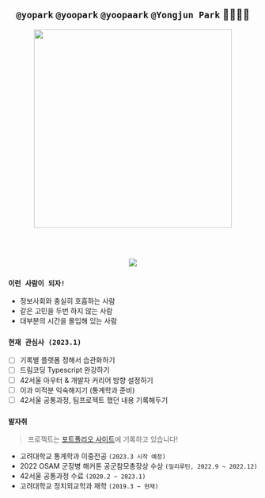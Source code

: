 <div align="center">

## `@yopark` `@yoopark` `@yoopaark` `@Yongjun Park` 🙇‍♂️🙇‍♂️
  
<img height="400px" src="https://media.wired.com/photos/5c57c3e3ce277c2cb23d575b/4:3/w_2749,h_2062,c_limit/Culture_Facebook_TheSocialNetwork.jpg" />

<br/><br/>
  
![](http://mazassumnida.wtf/api/mini/generate_badge?boj=yopark)
  
</div>

### `이런 사람이 되자!`
- 정보사회와 충실히 호흡하는 사람
- 같은 고민을 두번 하지 않는 사람
- 대부분의 시간을 몰입해 있는 사람

### `현재 관심사 (2023.1)`
- [ ] 기록별 플랫폼 정해서 습관화하기
- [ ] 드림코딩 Typescript 완강하기
- [ ] 42서울 아우터 & 개발자 커리어 방향 설정하기
- [ ] 이과 미적분 익숙해지기 (통계학과 준비)
- [ ] 42서울 공통과정, 팀프로젝트 했던 내용 기록해두기

### `발자취`
> 프로젝트는 [포트폴리오 사이트]()에 기록하고 있습니다!

- 고려대학교 통계학과 이중전공 `(2023.3 시작 예정)`
- 2022 OSAM 군장병 해커톤 공군참모총장상 수상 `(밀리루틴, 2022.9 ~ 2022.12)`
- 42서울 공통과정 수료 `(2020.2 ~ 2023.1)`
- 고려대학교 정치외교학과 재학 `(2019.3 ~ 현재)`



